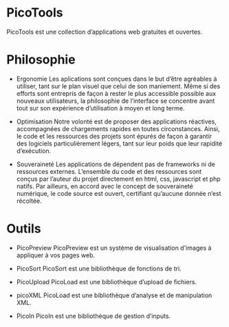 # PicoTools
PicoTools est une collection d’applications web gratuites et ouvertes.


# Philosophie

- Ergonomie
Les aplications sont conçues dans le but d’être agréables à utiliser, tant sur le plan visuel que celui de son maniement.
Même si des efforts sont entrepris de façon à rester le plus accessible possible aux nouveaux utilisateurs, la philosophie de l’interface se concentre avant tout sur son expérience d’utilisation à moyen et long terme.

- Optimisation
Notre volonté est de proposer des applications réactives, accompagnées de chargements rapides en toutes circonstances.
Ainsi, le code et les ressources des projets sont épurés de façon à garantir des logiciels particulièrement légers, tant sur leur poids que leur rapidité d’exécution.

- Souveraineté
Les applications de dépendent pas de frameworks ni de ressources externes.
L’ensemble du code et des ressources sont conçus par l’auteur du projet directement en html, css, javascript et php natifs.
Par ailleurs, en accord avec le concept de souveraineté numérique, le code source est ouvert, certifiant qu’aucune donnée n’est récoltée.

# Outils

- PicoPreview
PicoPreview est un système de visualisation d'images à appliquer à vos pages web.

- PicoSort
PicoSort est une bibliothèque de fonctions de tri.

- PicoUpload
PicoLoad est une bibliothèque d’upload de fichiers.

- picoXML
PicoLoad est une bibliothèque d’analyse et de manipulation XML.

- PicoIn
PicoIn est une bibliothèque de gestion d’inputs.
